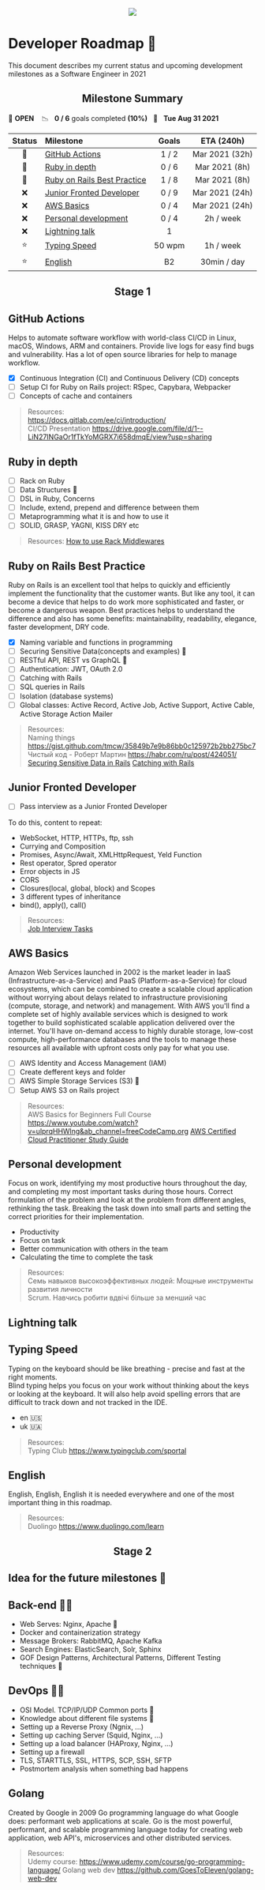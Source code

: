 <p align="center">
  <img src="header_image.jpg">
</p>

# Developer Roadmap 🧗

This document describes my current status and upcoming development milestones as a Software Engineer in 2021

<h2 align="center"><strong>Milestone Summary</strong></h2>

🚀 **OPEN** &nbsp;&nbsp; 📉 &nbsp;&nbsp;**0 / 6** goals completed **(10%)** &nbsp;&nbsp;📅 &nbsp;&nbsp;**Tue Aug 31 2021**

| Status | Milestone                                                   | Goals  |   ETA (240h)   |
| :----: | :---------------------------------------------------------- | :----: | :------------: |
|   🚧   | [GitHub Actions](#github-actions)                           | 1 / 2  | Mar 2021 (32h) |
|   🚧   | [Ruby in depth](#ruby-in-depth)                             | 0 / 6  | Mar 2021 (8h)  |
|   🚧   | [Ruby on Rails Best Practice](#ruby-on-rails-best-practice) | 1 / 8  | Mar 2021 (8h)  |
|   ❌   | [Junior Fronted Developer](#junior-fronted-developer)       | 0 / 9  | Mar 2021 (24h) |
|   ❌   | [AWS Basics](#aws-basics)                                   | 0 / 4  | Mar 2021 (24h) |
|   ❌   | [Personal development](#personal-development)               | 0 / 4  |   2h / week    |
|   ❌   | [Lightning talk](#lightning_talk)                           |   1    |                |
|   ⭐   | [Typing Speed](#typing-speed)                               | 50 wpm |   1h / week    |
|   ⭐   | [English](#english)                                         |   B2   |  30min / day   |

<h2 align="center"><strong>Stage 1</strong></h2>

## GitHub Actions

Helps to automate software workflow with world-class CI/CD in Linux, macOS, Windows, ARM and containers.
Provide live logs for easy find bugs and vulnerability. Has a lot of open source libraries for help to manage workflow.

- [x] Continuous Integration (CI) and Continuous Delivery (CD) concepts
- [ ] Setup CI for Ruby on Rails project: RSpec, Capybara, Webpacker
- [ ] Concepts of cache and containers

> Resources:  
> <https://docs.gitlab.com/ee/ci/introduction/>  
> CI/CD Presentation <https://drive.google.com/file/d/1--LiN27INGaOr1fTkYoMGRX7i658dmqE/view?usp=sharing>

## Ruby in depth

- [ ] Rack on Ruby
- [ ] Data Structures 💖
- [ ] DSL in Ruby, Concerns
- [ ] Include, extend, prepend and difference between them
- [ ] Metaprogramming what it is and how to use it
- [ ] SOLID, GRASP, YAGNI, KISS DRY etc

> Resources: 
> [How to use Rack Middlewares](https://guides.rubyonrails.org/rails_on_rack.html)

## Ruby on Rails Best Practice

Ruby on Rails is an excellent tool that helps to quickly and efficiently implement the functionality that the customer wants. But like any tool, it can become a device that helps to do work more sophisticated and faster, or become a dangerous weapon. Best practices helps to understand the difference and also has some benefits: maintainability, readability, elegance, faster development, DRY code.

- [x] Naming variable and functions in programming
- [ ] Securing Sensitive Data(concepts and examples) 💖
- [ ] RESTful API, REST vs GraphQL 💖
- [ ] Authentication: JWT, OAuth 2.0
- [ ] Catching with Rails
- [ ] SQL queries in Rails
- [ ] Isolation (database systems)
- [ ] Global classes: Active Record, Active Job, Active Support, Active Cable, Active Storage Action Mailer

> Resources:  
> Naming things <https://gist.github.com/tmcw/35849b7e9b86bb0c125972b2bb275bc7>  
> Чиcтый код - Роберт Мартин <https://habr.com/ru/post/424051/>
> [Securing Sensitive Data in Rails](https://ankane.org/sensitive-data-rails)
> [Catching with Rails](http://rusrails.ru/caching-with-rails-an-overview)

## Junior Fronted Developer

- [ ] Pass interview as a Junior Fronted Developer

To do this, content to repeat:

- WebSocket, HTTP, HTTPs, ftp, ssh
- Currying and Composition
- Promises, Async/Await, XMLHttpRequest, Yeld Function
- Rest operator, Spred operator
- Error objects in JS
- CORS
- Closures(local, global, block) and Scopes
- 3 different types of inheritance
- bind(), apply(), call()

> Resources:  
> [Job Interview Tasks](https://github.com/Synkevych/job_interview_tasks)

## AWS Basics

Amazon Web Services launched in 2002 is the market leader in IaaS (Infrastructure-as-a-Service) and PaaS (Platform-as-a-Service) for cloud ecosystems, which can be combined to create a scalable cloud application without worrying about delays related to infrastructure provisioning (compute, storage, and network) and management.
With AWS you'll find a complete set of highly available services which is designed to work together to build sophisticated scalable application delivered over the internet.
You'll have on-demand access to highly durable storage, low-cost compute, high-performance databases and the tools to manage these resources all available with upfront costs only pay for what you use.

- [ ] AWS Identity and Access Management (IAM)
- [ ] Create defferent keys and folder
- [ ] AWS Simple Storage Services (S3) 💖
- [ ] Setup AWS S3 on Rails project

> Resources:  
> AWS Basics for Beginners Full Course <https://www.youtube.com/watch?v=ulprqHHWlng&ab_channel=freeCodeCamp.org>
> [AWS Certified Cloud Practitioner Study Guide](https://www.ebooks.com/en-ua/book/209700948/aws-certified-cloud-practitioner-study-guide/ben-piper/)

## Personal development

Focus on work, identifying my most productive hours throughout the day, and completing my most important tasks during those hours. Correct formulation of the problem and look at the problem from different angles, rethinking the task. Breaking the task down into small parts and setting the correct priorities for their implementation.

- Productivity
- Focus on task
- Better communication with others in the team
- Calculating the time to complete the task

> Resources:  
> Семь навыков высокоэффективных людей: Мощные инструменты развития личности  
> Scrum. Навчись робити вдвічі більше за менший час

## Lightning talk

## Typing Speed

Typing on the keyboard should be like breathing - precise and fast at the right moments.  
Blind typing helps you focus on your work without thinking about the keys or looking at the keyboard. It will also help avoid spelling errors that are difficult to track down and not tracked in the IDE.

- en 🇺🇸
- uk 🇺🇦

> Resources:  
> Typing Club <https://www.typingclub.com/sportal>

## English

English, English, English it is needed everywhere and one of the most important thing in this roadmap.

> Resources:  
> Duolingo <https://www.duolingo.com/learn>

<h2 align="center"><strong>Stage 2</strong></h2>

## Idea for the future milestones 🌱

## Back-end 👨‍💻

- Web Serves: Nginx, Apache 💖
- Docker and containerization strategy
- Message Brokers: RabbitMQ, Apache Kafka
- Search Engines: ElasticSearch, Solr, Sphinx
- GOF Design Patterns, Architectural Patterns, Different Testing techniques 💖

## DevOps 🧑‍🔧

- OSI Model. TCP/IP/UDP Common ports 💖
- Knowledge about different file systems 💖
- Setting up a Reverse Proxy (Ngnix, ...)
- Setting up caching Server (Squid, Nginx, ...)
- Setting up a load balancer (HAProxy, Nginx, ...)
- Setting up a firewall
- TLS, STARTTLS, SSL, HTTPS, SCP, SSH, SFTP
- Postmortem analysis when something bad happens

## Golang

Created by Google in 2009 Go programming language do what Google does: performant web applications at scale.
Go is the most powerful, performant, and scalable programming language today for creating web application, web API's, microservices and other distributed services.

> Resources:  
> Udemy course: <https://www.udemy.com/course/go-programming-language/>
> Golang web dev <https://github.com/GoesToEleven/golang-web-dev>
